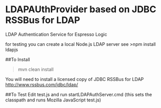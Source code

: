 LDAPAUthProvider based on JDBC RSSBus for LDAP
==============================================

LDAP Authentication Service for Espresso Logic 

for testing you can create a local Node.js LDAP server
see >npm install ldapjs

##To Install
>mvn clean install

You will need to install a licensed copy of JDBC  RSSBus for LDAP
http://www.rssbus.com/jdbc/ldap/

##To Test
Edit test.js and run startLDAPAuthServer.cmd (this sets the classpath and runs Mozilla JavaScript test.js)
